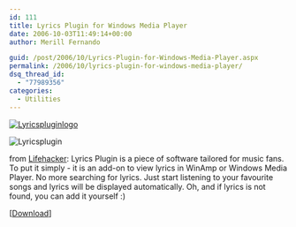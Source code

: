 ```yaml
---
id: 111
title: Lyrics Plugin for Windows Media Player
date: 2006-10-03T11:49:14+00:00
author: Merill Fernando

guid: /post/2006/10/Lyrics-Plugin-for-Windows-Media-Player.aspx
permalink: /2006/10/lyrics-plugin-for-windows-media-player/
dsq_thread_id:
  - "77989356"
categories:
  - Utilities
---
```

<p><a href="http://lyricsplugin.com/"><img alt="Lyricspluginlogo" src="http://www.merill.net/wp-content/uploads/contentbinary/lyricspluginlogo.gif" border="0" /></a></p>
<p><img alt="Lyricsplugin" src="http://www.merill.net/wp-content/uploads/contentbinary/lyricsplugin_small.jpg" border="0" /></p>
<p>from <a href="http://www.lifehacker.com/software/download/download-of-the-day-lyrics-plugin-windows-204482.php">Lifehacker</a>: Lyrics Plugin is a piece of software tailored for music fans. To put it simply - it is an add-on to view lyrics in WinAmp or Windows Media Player. No more searching for lyrics. Just start listening to your favourite songs and lyrics will be displayed automatically. Oh, and if lyrics is not found, you can add it yourself :) </p>
<p>[<a href="http://lyricsplugin.com/">Download</a>]</p>